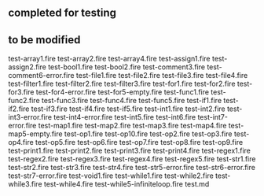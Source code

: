 ## completed for testing


## to be modified

test-array1.fire
test-array2.fire
test-array4.fire
test-assign1.fire
test-assign2.fire
test-bool1.fire
test-bool2.fire
test-comment3.fire
test-comment6-error.fire
test-file1.fire
test-file2.fire
test-file3.fire
test-file4.fire
test-filter1.fire
test-filter2.fire
test-filter3.fire
test-for1.fire
test-for2.fire
test-for3.fire
test-for4-error.fire
test-for5-empty.fire
test-func1.fire
test-func2.fire
test-func3.fire
test-func4.fire
test-func5.fire
test-if1.fire
test-if2.fire
test-if3.fire
test-if4.fire
test-if5.fire
test-int1.fire
test-int2.fire
test-int3-error.fire
test-int4-error.fire
test-int5.fire
test-int6.fire
test-int7-error.fire
test-map1.fire
test-map2.fire
test-map3.fire
test-map4.fire
test-map5-empty.fire
test-op1.fire
test-op10.fire
test-op2.fire
test-op3.fire
test-op4.fire
test-op5.fire
test-op6.fire
test-op7.fire
test-op8.fire
test-op9.fire
test-print1.fire
test-print2.fire
test-print3.fire
test-print4.fire
test-regex1.fire
test-regex2.fire
test-regex3.fire
test-regex4.fire
test-regex5.fire
test-str1.fire
test-str2.fire
test-str3.fire
test-str4.fire
test-str5-error.fire
test-str6-error.fire
test-str7-error.fire
test-void1.fire
test-while1.fire
test-while2.fire
test-while3.fire
test-while4.fire
test-while5-infiniteloop.fire
test.md
